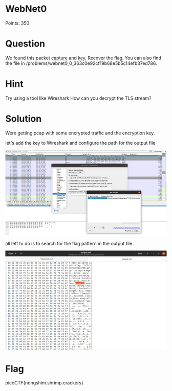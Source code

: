 # WebNet0 

Points: 350

# Question

We found this packet [capture](capture.pcap) and [key](picopico.key). Recover the flag. You can also find the file in /problems/webnet0_0_363c0e92cf19b68e5b5c14efb37ed786.

# Hint 

Try using a tool like Wireshark
How can you decrypt the TLS stream?


# Solution

Were getting pcap with some encrypted traffic and the encryption key.

let's add the key to Wireshark and configure the path for the output file

![](webnet0.png)

all left to do is to search for the flag pattern in the output file 

![](webnet1.png)

# Flag
picoCTF{nongshim.shrimp.crackers}

